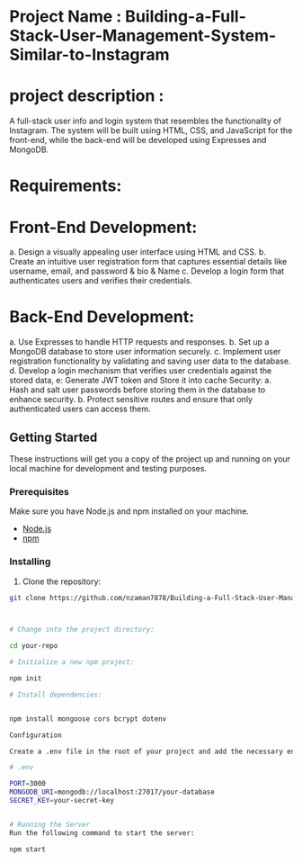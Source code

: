 
# Project Name : Building-a-Full-Stack-User-Management-System-Similar-to-Instagram

# project description : 

A full-stack user info and login system that resembles the 
functionality of Instagram. The system will be built using HTML, CSS, and JavaScript for the front-end, while the 
back-end will be developed using Expresses and MongoDB.

# Requirements:

# Front-End Development:

a. Design a visually appealing user interface using HTML and CSS.
b. Create an intuitive user registration form that captures essential details like username, email, and password 
& bio & Name
c. Develop a login form that authenticates users and verifies their credentials.

# Back-End Development:

a. Use Expresses to handle HTTP requests and responses.
b. Set up a MongoDB database to store user information securely.
c. Implement user registration functionality by validating and saving user data to the database.
d. Develop a login mechanism that verifies user credentials against the stored data, 
e: Generate JWT token and Store it into cache
Security:
a. Hash and salt user passwords before storing them in the database to enhance security.
b. Protect sensitive routes and ensure that only authenticated users can access them.

## Getting Started

These instructions will get you a copy of the project up and running on your local machine for development and testing purposes.

### Prerequisites

Make sure you have Node.js and npm installed on your machine.

- [Node.js](https://nodejs.org/)
- [npm](https://www.npmjs.com/)

### Installing

1. Clone the repository:

```bash
git clone https://github.com/nzaman7878/Building-a-Full-Stack-User-Management-System-Similar-to-Instagram.git



# Change into the project directory:

cd your-repo

# Initialize a new npm project:

npm init

# Install dependencies:


npm install mongoose cors bcrypt dotenv

Configuration

Create a .env file in the root of your project and add the necessary environment variables. For example:

# .env

PORT=3000
MONGODB_URI=mongodb://localhost:27017/your-database
SECRET_KEY=your-secret-key


# Running the Server
Run the following command to start the server:

npm start